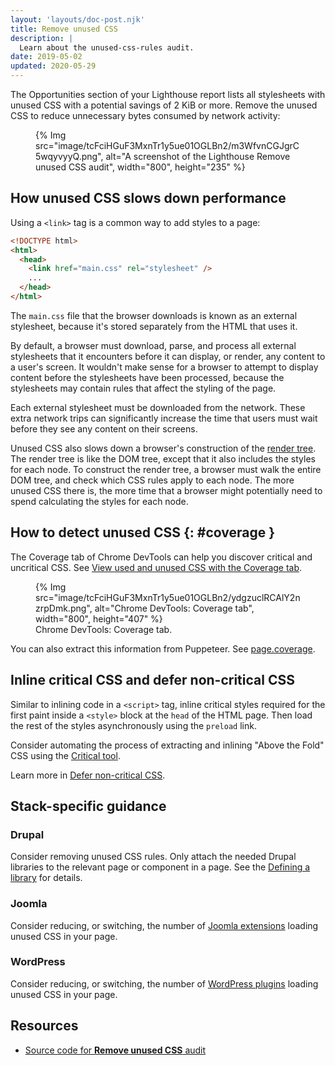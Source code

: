 ```yaml
---
layout: 'layouts/doc-post.njk'
title: Remove unused CSS
description: |
  Learn about the unused-css-rules audit.
date: 2019-05-02
updated: 2020-05-29
---
```


The Opportunities section of your Lighthouse report lists
all stylesheets with unused CSS with a potential savings of 2 KiB or more.
Remove the unused CSS
to reduce unnecessary bytes consumed by network activity:

<figure>
  {% Img src="image/tcFciHGuF3MxnTr1y5ue01OGLBn2/m3WfvnCGJgrC5wqyvyyQ.png", alt="A screenshot of the Lighthouse Remove unused CSS audit", width="800", height="235" %}
</figure>

## How unused CSS slows down performance

Using a `<link>` tag is a common way to add styles to a page:

```html
<!DOCTYPE html>
<html>
  <head>
    <link href="main.css" rel="stylesheet" />
    ...
  </head>
</html>
```

The `main.css` file that the browser downloads is known as an external stylesheet,
because it's stored separately from the HTML that uses it.

By default, a browser must download, parse, and process all external stylesheets
that it encounters before it can display, or render, any content to a user's screen.
It wouldn't make sense for a browser to attempt to display content
before the stylesheets have been processed,
because the stylesheets may contain rules that affect the styling of the page.

Each external stylesheet must be downloaded from the network.
These extra network trips can significantly increase the time
that users must wait before they see any content on their screens.

Unused CSS also slows down a browser's construction of the
[render tree](https://web.dev/critical-rendering-path-render-tree-construction/).
The render tree is like the DOM tree, except that it also includes the styles for each node.
To construct the render tree, a browser must walk the entire DOM tree, and check which CSS rules apply to each node.
The more unused CSS there is,
the more time that a browser might potentially need to spend calculating the styles for each node.

## How to detect unused CSS {: #coverage }

The Coverage tab of Chrome DevTools can help you discover critical and uncritical CSS.
See [View used and unused CSS with the Coverage tab](/docs/devtools/css/reference/#coverage/).

<figure>
  {% Img src="image/tcFciHGuF3MxnTr1y5ue01OGLBn2/ydgzuclRCAlY2nzrpDmk.png", alt="Chrome DevTools: Coverage tab", width="800", height="407" %}
  <figcaption>
    Chrome DevTools: Coverage tab.
  </figcaption>
</figure>

You can also extract this information from Puppeteer.
See [page.coverage](https://github.com/GoogleChrome/puppeteer/blob/master/docs/api.md#pagecoverage).

## Inline critical CSS and defer non-critical CSS

Similar to inlining code in a `<script>` tag,
inline critical styles required for the first paint
inside a `<style>` block at the `head` of the HTML page.
Then load the rest of the styles asynchronously using the `preload` link.

Consider automating the process of extracting and inlining "Above the Fold" CSS
using the [Critical tool](https://github.com/addyosmani/critical/blob/master/README.md).

Learn more in [Defer non-critical CSS](https://web.dev/defer-non-critical-css/).

## Stack-specific guidance

### Drupal

Consider removing unused CSS rules. Only attach the needed Drupal libraries
to the relevant page or component in a page. See the [Defining a
library](https://www.drupal.org/docs/8/creating-custom-modules/adding-stylesheets-css-and-javascript-js-to-a-drupal-8-module#library)
for details.

### Joomla

Consider reducing, or switching, the number of [Joomla extensions](https://extensions.joomla.org/) loading unused CSS in your page.

### WordPress

Consider reducing, or switching, the number of [WordPress plugins](https://wordpress.org/plugins/) loading unused CSS in your page.

## Resources

- [Source code for **Remove unused CSS** audit](https://github.com/GoogleChrome/lighthouse/blob/master/lighthouse-core/audits/byte-efficiency/unused-css-rules.js)

